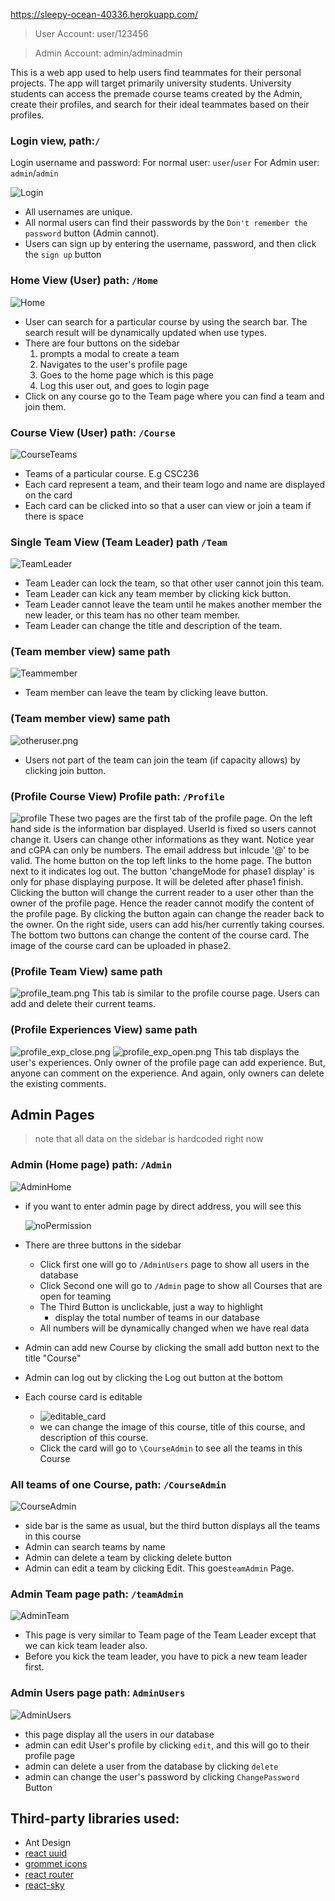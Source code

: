 https://sleepy-ocean-40336.herokuapp.com/

>User Account: user/123456

>Admin Account: admin/adminadmin

This is a web app used to help users find teammates for their personal projects. The app will target primarily university students. University students can access the premade course teams created by the Admin, create their profiles, and search for their ideal teammates based on their profiles.


### Login view, path:`/`

Login username and password:
For normal user: `user`/`user`
For Admin user: `admin`/`admin`

![Login](README.assets/Login.png)

- All usernames are unique.
- All normal users can find their passwords by the `Don't remember the password` button (Admin cannot).
- Users can sign up by entering the username, password, and then click the `sign up` button

### Home View (User) path: `/Home`

![Home](README.assets/Home.png)

- User can search for a particular course by using the search bar. The search result will be dynamically updated when use types.
- There are four buttons on the sidebar
  1. prompts a modal to create a team
  2. Navigates to the user's profile page
  3. Goes to the home page which is this page
  4. Log this user out, and goes to login page
- Click on any course go to the Team page where you can find a team and join them.

### Course View (User) path: `/Course`

![CourseTeams](README.assets/CourseTeams.png)

- Teams of a particular course. E.g CSC236
- Each card represent a team, and their team logo and name are displayed on the card
- Each card can be clicked into so that a user can view or join a team if there is space

### Single Team View (Team Leader) path `/Team`

![TeamLeader](README.assets/TeamLeader.png)

- Team Leader can lock the team, so that other user cannot join this team.
- Team Leader can kick any team member by clicking kick button.
- Team Leader cannot leave the team until he makes another member the new leader, or this team has no other team member.
- Team Leader can change the title and description of the team.

### (Team member view) same path

![Teammember](README.assets/Teammember.png)

- Team member can leave the team by clicking leave button.

### (Team member view) same path

![otheruser.png](README.assets/otheruser.png)

- Users not part of the team can join the team (if capacity allows) by clicking join button.

### (Profile Course View) Profile path: `/Profile`
![profile](README.assets/profile.png)
These two pages are the first tab of the profile page. On the left hand side is the information bar displayed. UserId is fixed so users cannot change it. Users can change other informations as they want. Notice year and cGPA can only be numbers. The email address but inlcude '@' to be valid. The home button on the top left links to the home page. The button next to it indicates log out. The button 'changeMode for phase1 display' is only for phase displaying purpose. It will be deleted after phase1 finish. Clicking the button will change the current reader to a user other than the owner of the profile page. Hence the reader cannot modify the content of the profile page. By clicking the button again can change the reader back to the owner. On the right side, users can add his/her currently taking courses. The bottom two buttons can change the content of the course card. The image of the course card can be uploaded in phase2.

### (Profile Team View) same path
![profile_team.png](/README.assets/Profile_team.png)
This tab is similar to the profile course page. Users can add and delete their current teams.

### (Profile Experiences View) same path
![profile_exp_close.png](/README.assets/profile_exp_close.png)
![profile_exp_open.png](/README.assets/profile_exp_open.png)
This tab displays the user's experiences. Only owner of the profile page can add experience. But, anyone can comment on the experience. And again, only owners can delete the existing comments.

## Admin Pages

> note that all data on the sidebar is hardcoded right now

### Admin (Home page) path: `/Admin`

![AdminHome](README.assets/AdminHome.png)

- if you want to enter admin page by direct address, you will see this

  ![noPermission](README.assets/noPermission.png)

- There are three buttons in the sidebar
  
  - Click first one will go to `/AdminUsers` page to show all users in the database
  - Click Second one will go to `/Admin` page to show all Courses that are open for teaming
  - The Third Button is unclickable, just a way to highlight
    - display the total number of teams in our database
  - All numbers will be dynamically changed when we have real data
  
- Admin can add new Course by clicking the small add button next to the title "Course"

- Admin can log out by clicking the Log out button at the bottom

- Each course card is editable
  - ![editable_card](README.assets/editable_card.png)
  - we can change the image of this course, title of this course, and description of this course.
  - Click the card will go to `\CourseAdmin` to see all the teams in this Course

### All teams of one Course, path: `/CourseAdmin `

![CourseAdmin](README.assets/CourseAdmin.png)

- side bar is the same as usual, but the third button displays all the teams in this course
- Admin can search teams by name
- Admin can delete a team by clicking delete button
- Admin can edit a team by clicking Edit. This goes`teamAdmin` Page.

### Admin Team page path: `/teamAdmin`

![AdminTeam](README.assets/AdminTeam.png)

- This page is very similar to Team page of the Team Leader except that we can kick team leader also.
- Before you kick the team leader, you have to pick a new team leader first.

### Admin Users page path: `AdminUsers`

![AdminUsers](README.assets/AdminUsers.png)

- this page display all the users in our database
- admin can edit User's profile by clicking `edit`, and this will go to their profile page
- admin can delete a user from the database by clicking `delete`
- admin can change the user's password by clicking `ChangePassword `Button

## Third-party libraries used:

- Ant Design
- [react uuid](https://www.npmjs.com/package/react-uuid)
- [grommet icons](https://www.npmjs.com/package/grommet-icons)
- [react router](https://www.npmjs.com/package/react-router)
- [react-sky](https://github.com/lucagez/sky)
